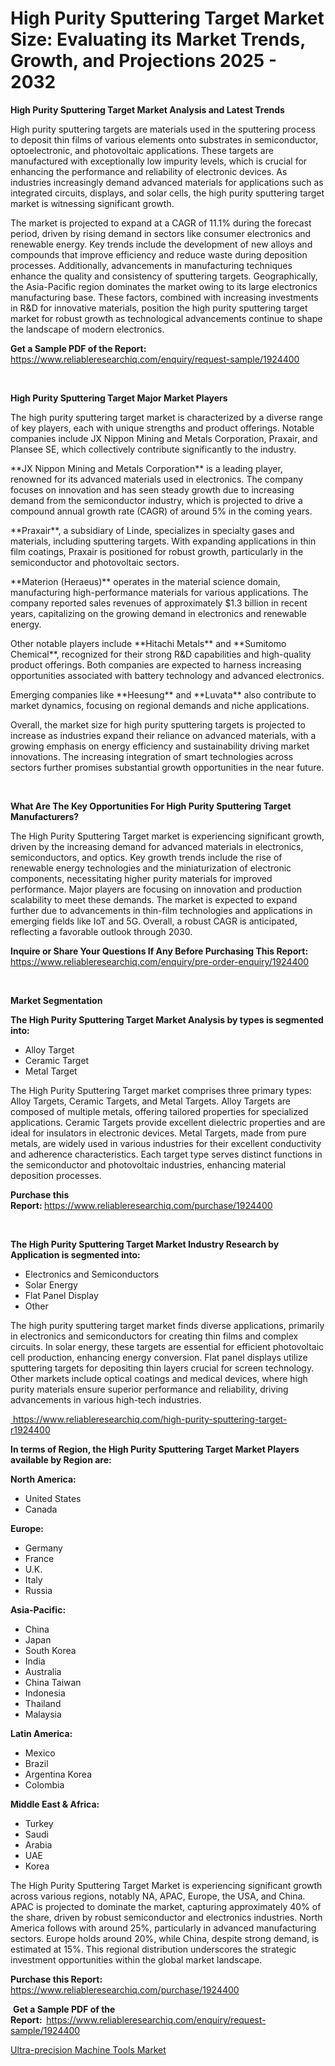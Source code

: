 <p><h1>High Purity Sputtering Target Market Size: Evaluating its Market Trends, Growth, and Projections 2025 - 2032</h1></p><p><strong>High Purity Sputtering Target Market Analysis and Latest Trends</strong></p>
<p><p>High purity sputtering targets are materials used in the sputtering process to deposit thin films of various elements onto substrates in semiconductor, optoelectronic, and photovoltaic applications. These targets are manufactured with exceptionally low impurity levels, which is crucial for enhancing the performance and reliability of electronic devices. As industries increasingly demand advanced materials for applications such as integrated circuits, displays, and solar cells, the high purity sputtering target market is witnessing significant growth.</p><p>The market is projected to expand at a CAGR of 11.1% during the forecast period, driven by rising demand in sectors like consumer electronics and renewable energy. Key trends include the development of new alloys and compounds that improve efficiency and reduce waste during deposition processes. Additionally, advancements in manufacturing techniques enhance the quality and consistency of sputtering targets. Geographically, the Asia-Pacific region dominates the market owing to its large electronics manufacturing base. These factors, combined with increasing investments in R&D for innovative materials, position the high purity sputtering target market for robust growth as technological advancements continue to shape the landscape of modern electronics.</p></p>
<p><strong>Get a Sample PDF of the Report:&nbsp;</strong> <a href="https://www.reliableresearchiq.com/enquiry/request-sample/1924400?utm_campaign=3006&utm_medium=2&utm_source=Github&utm_content=ia&utm_term=28032025&utm_id=high-purity-sputtering-target">https://www.reliableresearchiq.com/enquiry/request-sample/1924400</a></p>
<p>&nbsp;</p>
<p><strong>High Purity Sputtering Target Major Market Players</strong></p>
<p><p>The high purity sputtering target market is characterized by a diverse range of key players, each with unique strengths and product offerings. Notable companies include JX Nippon Mining and Metals Corporation, Praxair, and Plansee SE, which collectively contribute significantly to the industry.</p><p>**JX Nippon Mining and Metals Corporation** is a leading player, renowned for its advanced materials used in electronics. The company focuses on innovation and has seen steady growth due to increasing demand from the semiconductor industry, which is projected to drive a compound annual growth rate (CAGR) of around 5% in the coming years.</p><p>**Praxair**, a subsidiary of Linde, specializes in specialty gases and materials, including sputtering targets. With expanding applications in thin film coatings, Praxair is positioned for robust growth, particularly in the semiconductor and photovoltaic sectors.</p><p>**Materion (Heraeus)** operates in the material science domain, manufacturing high-performance materials for various applications. The company reported sales revenues of approximately $1.3 billion in recent years, capitalizing on the growing demand in electronics and renewable energy.</p><p>Other notable players include **Hitachi Metals** and **Sumitomo Chemical**, recognized for their strong R&D capabilities and high-quality product offerings. Both companies are expected to harness increasing opportunities associated with battery technology and advanced electronics.</p><p>Emerging companies like **Heesung** and **Luvata** also contribute to market dynamics, focusing on regional demands and niche applications. </p><p>Overall, the market size for high purity sputtering targets is projected to increase as industries expand their reliance on advanced materials, with a growing emphasis on energy efficiency and sustainability driving market innovations. The increasing integration of smart technologies across sectors further promises substantial growth opportunities in the near future.</p></p>
<p>&nbsp;</p>
<p><strong>What Are The Key Opportunities For High Purity Sputtering Target Manufacturers?</strong></p>
<p><p>The High Purity Sputtering Target market is experiencing significant growth, driven by the increasing demand for advanced materials in electronics, semiconductors, and optics. Key growth trends include the rise of renewable energy technologies and the miniaturization of electronic components, necessitating higher purity materials for improved performance. Major players are focusing on innovation and production scalability to meet these demands. The market is expected to expand further due to advancements in thin-film technologies and applications in emerging fields like IoT and 5G. Overall, a robust CAGR is anticipated, reflecting a favorable outlook through 2030.</p></p>
<p><strong>Inquire or Share Your Questions If Any Before Purchasing This Report:</strong> <a href="https://www.reliableresearchiq.com/enquiry/pre-order-enquiry/1924400?utm_campaign=3006&utm_medium=2&utm_source=Github&utm_content=ia&utm_term=28032025&utm_id=high-purity-sputtering-target">https://www.reliableresearchiq.com/enquiry/pre-order-enquiry/1924400</a></p>
<p>&nbsp;</p>
<p><strong>Market Segmentation</strong></p>
<p><strong>The High Purity Sputtering Target Market Analysis by types is segmented into:</strong></p>
<p><ul><li>Alloy Target</li><li>Ceramic Target</li><li>Metal Target</li></ul></p>
<p><p>The High Purity Sputtering Target market comprises three primary types: Alloy Targets, Ceramic Targets, and Metal Targets. Alloy Targets are composed of multiple metals, offering tailored properties for specialized applications. Ceramic Targets provide excellent dielectric properties and are ideal for insulators in electronic devices. Metal Targets, made from pure metals, are widely used in various industries for their excellent conductivity and adherence characteristics. Each target type serves distinct functions in the semiconductor and photovoltaic industries, enhancing material deposition processes.</p></p>
<p><strong>Purchase this Report:&nbsp;</strong><a href="https://www.reliableresearchiq.com/purchase/1924400?utm_campaign=3006&utm_medium=2&utm_source=Github&utm_content=ia&utm_term=28032025&utm_id=high-purity-sputtering-target">https://www.reliableresearchiq.com/purchase/1924400</a></p>
<p>&nbsp;</p>
<p><strong>The High Purity Sputtering Target Market Industry Research by Application is segmented into:</strong></p>
<p><ul><li>Electronics and Semiconductors</li><li>Solar Energy</li><li>Flat Panel Display</li><li>Other</li></ul></p>
<p><p>The high purity sputtering target market finds diverse applications, primarily in electronics and semiconductors for creating thin films and complex circuits. In solar energy, these targets are essential for efficient photovoltaic cell production, enhancing energy conversion. Flat panel displays utilize sputtering targets for depositing thin layers crucial for screen technology. Other markets include optical coatings and medical devices, where high purity materials ensure superior performance and reliability, driving advancements in various high-tech industries.</p></p>
<p><a href="https://www.reliableresearchiq.com/high-purity-sputtering-target-r1924400?utm_campaign=3006&utm_medium=2&utm_source=Github&utm_content=ia&utm_term=28032025&utm_id=high-purity-sputtering-target">&nbsp;https://www.reliableresearchiq.com/high-purity-sputtering-target-r1924400</a></p>
<p><strong>In terms of Region, the High Purity Sputtering Target Market Players available by Region are:</strong></p>
<p>
    <p> <strong> North America: </strong>
        <ul>
            <li>United States</li>
            <li>Canada</li>
        </ul>
        </p> 
    <p> <strong> Europe: </strong>
        <ul>
            <li>Germany</li>
            <li>France</li>
            <li>U.K.</li>
            <li>Italy</li>
            <li>Russia</li>
        </ul>
        </p> 
    <p> <strong> Asia-Pacific: </strong>
        <ul>
            <li>China</li>
            <li>Japan</li>
            <li>South Korea</li>
            <li>India</li>
            <li>Australia</li>
            <li>China Taiwan</li>
            <li>Indonesia</li>
            <li>Thailand</li>
            <li>Malaysia</li>
        </ul>
        </p> 
    <p> <strong> Latin America: </strong>
        <ul>
            <li>Mexico</li>
            <li>Brazil</li>
            <li>Argentina Korea</li>
            <li>Colombia</li>
        </ul>
        </p> 
    <p> <strong> Middle East & Africa: </strong>
        <ul>
            <li>Turkey</li>
            <li>Saudi</li>
            <li>Arabia</li>
            <li>UAE</li>
            <li>Korea</li>
        </ul>
    </p>
    </p>
<p><p>The High Purity Sputtering Target Market is experiencing significant growth across various regions, notably NA, APAC, Europe, the USA, and China. APAC is projected to dominate the market, capturing approximately 40% of the share, driven by robust semiconductor and electronics industries. North America follows with around 25%, particularly in advanced manufacturing sectors. Europe holds around 20%, while China, despite strong demand, is estimated at 15%. This regional distribution underscores the strategic investment opportunities within the global market landscape.</p></p>
<p><strong>Purchase this Report: </strong><a href="https://www.reliableresearchiq.com/purchase/1924400?utm_campaign=3006&utm_medium=2&utm_source=Github&utm_content=ia&utm_term=28032025&utm_id=high-purity-sputtering-target">https://www.reliableresearchiq.com/purchase/1924400</a></p>
<p>&nbsp;<strong>Get a Sample PDF of the Report:&nbsp;&nbsp;</strong><a href="https://www.reliableresearchiq.com/enquiry/request-sample/1924400?utm_campaign=3006&utm_medium=2&utm_source=Github&utm_content=ia&utm_term=28032025&utm_id=high-purity-sputtering-target">https://www.reliableresearchiq.com/enquiry/request-sample/1924400</a></p>
<p><strong></strong></p>
<p><p><a href="https://github.com/mriwacraane/Market-Research-Report-List-1/blob/main/ultra-precision-machine-tools-market.md?utm_campaign=3006&utm_medium=2&utm_source=Github&utm_content=ia&utm_term=28032025&utm_id=high-purity-sputtering-target">Ultra-precision Machine Tools Market</a></p></p>